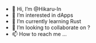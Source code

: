 - 👋 Hi, I’m @Hikaru-In
- 👀 I’m interested in dApps
- 🌱 I’m currently learning Rust
- 💞️ I’m looking to collaborate on ?
- 📫 How to reach me ...  

<!---
Hikaru-In/Hikaru-In is a ✨ special ✨ repository because its `README.md` (this file) appears on your GitHub profile.
You can click the Preview link to take a look at your changes.
--->
